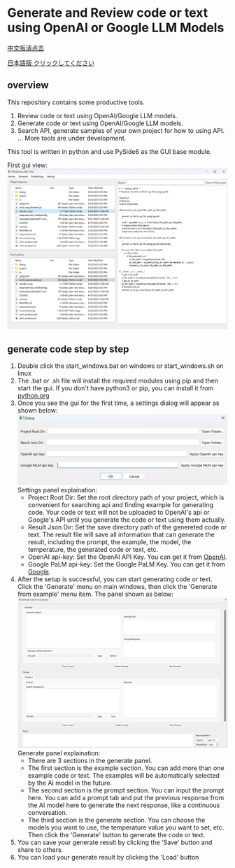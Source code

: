 # Generate and Review code or text using OpenAI or Google LLM Models

[中文版请点击](README.cn.md)

[日本語版 クリックしてください](README.jp.md)

## overview

This repository contains some productive tools.

1. Review code or text using OpenAI/Google LLM models.
2. Generate code or text using OpenAI/Google LLM models.
3. Search API, generate samples of your own project for how to using API.
...
More tools are under development.

This tool is written in python and use PySide6 as the GUI base module.

First gui view:
![first view](instructions/Screenshot.png)

## generate code step by step

1. Double click the start_windows.bat on windows or start_windows.sh on linux
2. The .bat or .sh file will install the required modules using pip and then start the gui. If you don't have python3 or pip, you can install it from [python.org](https://www.python.org/downloads/)
3. Once you see the gui for the first time, a settings dialog will appear as shown below: ![settings](instructions/settings.png)
  Settings panel explaination:
    - Project Root Dir: Set the root directory path of your project, which is convenient for searching api and finding example for generating code. Your code or text will not be uploaded to OpenAI's api or Google's API until you generate the code or text using them actually.
    - Result Json Dir: Set the save directory path of the genereted code or text. The result file will save all information that can generate the result, including the prompt, the example, the model, the temperature, the generated code or text, etc.
    - OpenAI api-key: Set the OpenAI API Key. You can get it from [OpenAI](https://platform.openai.com/account/api-keys).
    - Google PaLM api-key: Set the Google PaLM Key. You can get it from [Google](https://makersuite.google.com/app/apikey).
4. After the setup is successful, you can start generating code or text. Click the 'Generate' menu on main windows, then click the 'Generate from example' menu item. The panel shown as below: ![generate](instructions/Generate.png)
  Generate panel explaination:
    - There are 3 sections in the generate panel.
    - The first section is the example section. You can add more than one example code or text. The examples will be automatically selected by the AI model in the future.
    - The second section is the prompt section. You can input the prompt here. You can add a prompt tab and put the previous response from the AI model here to generate the next response, like a continuous conversation.
    - The third section is the generate section. You can choose the models you want to use, the temperature value you want to set, etc. Then click the 'Generate' button to generate the code or text.
5. You can save your generate result by clicking the 'Save' button and share to others.
6. You can load your generate result by clicking the 'Load' button
